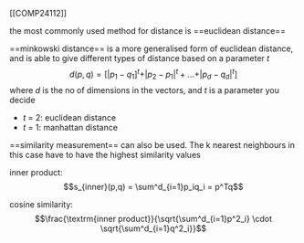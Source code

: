 [[COMP24112]]

the most commonly used method for distance is ==euclidean distance==

==minkowski distance== is a more generalised form of euclidean distance, and is able to give different types of distance based on a parameter $t$
$$d(p,q) = [|p_1-q_1]^t + |p_2 - p_1|^t + ... + |p_d - q_d|^t]$$
where $d$ is the no of dimensions in the vectors, and $t$ is a parameter you decide
- $t$ = 2: euclidean distance
- $t$ = 1: manhattan distance

==similarity measurement== can also be used. The k nearest neighbours in this case have to have the highest similarity values

inner product:
$$s_{inner}(p,q) = \sum^d_{i=1}p_iq_i = p^Tq$$

cosine similarity:
$$\frac{\textrm{inner product}}{\sqrt{\sum^d_{i=1}p^2_i} \cdot \sqrt{\sum^d_{i=1}q^2_i}}$$